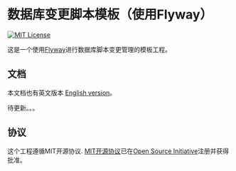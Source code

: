 数据库变更脚本模板（使用Flyway）
==========================

[![MIT License](https://img.shields.io/github/license/Scott-Lau/db-templates-flyway-mysql)][license]

这是一个使用[Flyway][flyway]进行数据库脚本变更管理的模板工程。

文档
---
本文档也有英文版本 [English version][readme]。

待更新。。。

协议
-------
这个工程遵循MIT开源协议. [MIT开源协议][license]已在[Open Source Initiative][osi]注册并获得批准。


[home]: https://github.com/Scott-Lau/db-templates-flyway-mysql
[license]: https://opensource.org/licenses/MIT
[osi]: https://opensource.org/
[flyway]: https://flywaydb.org/
[readme]: https://github.com/Scott-Lau/db-templates-flyway-mysql/blob/master/README.md
[readme_zh_cn]: https://github.com/Scott-Lau/db-templates-flyway-mysql/blob/master/README_zh_cn.md